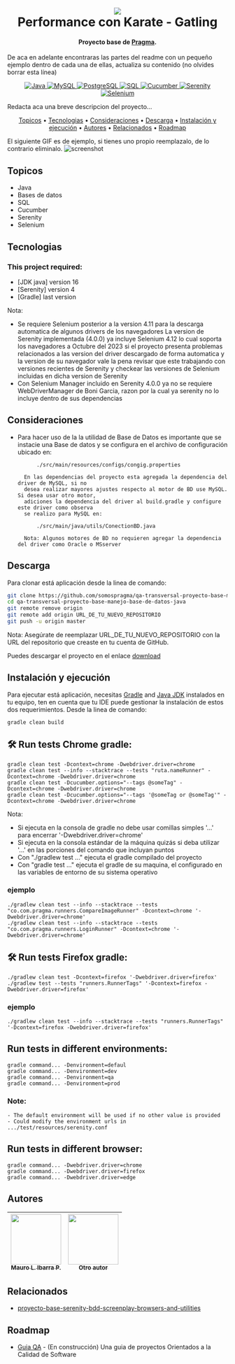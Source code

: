 <h1 align="center">
  <br>
  <a href="http://www.amitmerchant.com/electron-markdownify"><img src="https://f.hubspotusercontent20.net/hubfs/2829524/Copia%20de%20LOGOTIPO_original-2.png"></a>
  <br>
  Performance con Karate - Gatling
  <br>
</h1>

<h4 align="center">Proyecto base de <a href="https://github.com/karatelabs/karate" target="_blank">Pragma</a>.</h4>

De aca en adelante encontraras las partes del readme con un pequeño ejemplo dentro de cada una de ellas, actualiza su contenido (no olvides borrar esta línea)

<p align="center">
  <a href="https://www.oracle.com/java/technologies/javase-jdk11-downloads.html">
    <img src="https://img.shields.io/badge/Java-11+-orange.svg" alt="Java">
  </a>
  <a href="https://www.mysql.com/">
    <img src="https://img.shields.io/badge/Database-MySQL-blue.svg" alt="MySQL">
  </a>
  <a href="https://www.postgresql.org/">
    <img src="https://img.shields.io/badge/Database-PostgreSQL-blue.svg" alt="PostgreSQL">
  </a>
  <a href="https://www.w3schools.com/sql/">
    <img src="https://img.shields.io/badge/SQL-Fundamentals-lightgrey.svg" alt="SQL">
  </a>
  <a href="https://cucumber.io/">
    <img src="https://img.shields.io/badge/Cucumber-BDD-green.svg" alt="Cucumber">
  </a>
  <a href="https://serenity-bdd.info/">
    <img src="https://img.shields.io/badge/Serenity-Reporting-blueviolet.svg" alt="Serenity">
  </a>
  <a href="https://www.selenium.dev/">
    <img src="https://img.shields.io/badge/Selenium-Web_Testing-brightgreen.svg" alt="Selenium">
  </a>
</p>

Redacta aca una breve descripcion del proyecto...

<p align="center">
  <a href="#topicos">Topicos</a> •
  <a href="#tecnologias">Tecnologias</a> •
  <a href="#consideraciones">Consideraciones</a> •
  <a href="#descarga">Descarga</a> •
  <a href="#instalación-y-ejecución">Instalación y ejecución</a> •
  <a href="#autores">Autores</a> •
  <a href="#relacionados">Relacionados</a> •
  <a href="#roadmap">Roadmap</a>
</p>

El siguiente GIF es de ejemplo, si tienes uno propio reemplazalo, de lo contrario eliminalo.
![screenshot](https://raw.githubusercontent.com/amitmerchant1990/electron-markdownify/master/app/img/markdownify.gif)

## Topicos

* Java
* Bases de datos
* SQL
* Cucumber
* Serenity
* Selenium

## Tecnologias
### This project required:
- [JDK java] version 16
- [Serenity] version 4
- [Gradle] last version

Nota: 
*   Se requiere Selenium posterior a la version 4.11 para la descarga automatica de algunos drivers de los navegadores
    La version de Serenity implementada (4.0.0) ya incluye Selenium 4.12 lo cual soporta los navegadores a Octubre del 2023
    si el proyecto presenta problemas relacionados a las version del driver descargado de forma automatica y la version de su 
    navegador vale la pena revisar que este trabajando con versiones recientes de Serenity y checkear las versiones de Selenium
    incluidas en dicha version de Serenity
*   Con Selenium Manager incluido en Serenity 4.0.0 ya no se requiere WebDriverManager de Boni Garcia, razon por la cual ya
    serenity no lo incluye dentro de sus dependencias

## Consideraciones
- Para hacer uso de la la utilidad de Base de Datos es importante 
        que se instacie una Base de datos y se configura en el archivo de configuración ubicado en:

            ./src/main/resources/configs/congig.properties

        En las dependencias del proyecto esta agregada la dependencia del driver de MySQL, si no 
        desea realizar mayores ajustes respecto al motor de BD use MySQL. Si desea usar otro motor, 
        adiciones la dependencia del driver al build.gradle y configure este driver como observa 
        se realizo para MySQL en: 
    
            ./src/main/java/utils/ConectionBD.java
        
        Nota: Algunos motores de BD no requieren agregar la dependencia del driver como Oracle o MSserver

## Descarga
Para clonar está aplicación desde la linea de comando:

```bash
git clone https://github.com/somospragma/qa-transversal-proyecto-base-manejo-base-de-datos-java
cd qa-transversal-proyecto-base-manejo-base-de-datos-java
git remote remove origin
git remote add origin URL_DE_TU_NUEVO_REPOSITORIO
git push -u origin master
```
Nota: Asegúrate de reemplazar URL_DE_TU_NUEVO_REPOSITORIO con la URL del repositorio que creaste en tu cuenta de GitHub.

Puedes descargar el proyecto en el enlace [download](https://github.com/somospragma/qa-transversal-proyecto-base-manejo-base-de-datos-java) 

## Instalación y ejecución

Para ejecutar está aplicación, necesitas [Gradle](https://gradle.org/install) and [Java JDK](https://www.oracle.com/java/technologies/downloads/) instalados en tu equipo, ten en cuenta que tu IDE puede gestionar la instalación de estos dos requerimientos. Desde la linea de comando:

```
gradle clean build
```

##  🛠️ Run tests Chrome gradle:
```
gradle clean test -Dcontext=chrome -Dwebdriver.driver=chrome
gradle clean test --info --stacktrace --tests "ruta.nameRunner" -Dcontext=chrome -Dwebdriver.driver=chrome
gradle clean test -Dcucumber.options="--tags @someTag" -Dcontext=chrome -Dwebdriver.driver=chrome
gradle clean test -Dcucumber.options="--tags '@someTag or @someTag'" -Dcontext=chrome -Dwebdriver.driver=chrome
```

Nota:

*   Si ejecuta en la consola de gradle no debe usar comillas simples '...' para encerrar '-Dwebdriver.driver=chrome'
*   Si ejecuta en la consola estándar de la máquina quizás si deba utilizar '...' en las porciones del comando que incluyan puntos
*   Con "./gradlew test ..." ejecuta el gradle compilado del proyecto
*   Con "gradle test ..." ejecuta el gradle de su maquina, el configurado en las variables de entorno de su sistema operativo


### ejemplo
```
./gradlew clean test --info --stacktrace --tests "co.com.pragma.runners.CompareImageRunner" -Dcontext=chrome '-Dwebdriver.driver=chrome'
./gradlew clean test --info --stacktrace --tests "co.com.pragma.runners.LoginRunner" -Dcontext=chrome '-Dwebdriver.driver=chrome'
```


##  🛠️ Run tests Firefox gradle:
```
./gradlew clean test -Dcontext=firefox '-Dwebdriver.driver=firefox'
./gradlew test --tests "runners.RunnerTags" '-Dcontext=firefox -Dwebdriver.driver=firefox'
```
### ejemplo
```
./gradlew clean test --info --stacktrace --tests "runners.RunnerTags" '-Dcontext=firefox -Dwebdriver.driver=firefox'
```

## **Run tests in different environments:**
```
gradle command... -Denvironment=defaul
gradle command... -Denvironment=dev
gradle command... -Denvironment=qa
gradle command... -Denvironment=prod
```
### Note: 
    - The default environment will be used if no other value is provided
    - Could modify the environment urls in .../test/resources/serenity.conf


## **Run tests in different browser:**
```
gradle command... -Dwebdriver.driver=chrome
gradle command... -Dwebdriver.driver=firefox
gradle command... -Dwebdriver.driver=edge
```


## Autores


| [<img src="https://gitlab.com/uploads/-/system/user/avatar/13437423/avatar.png?width=400" width=115><br><sub>Mauro L. Ibarra P.</sub>](https://gitlab.com/mauro.ibarrap) <br/> | [<img src="https://secure.gravatar.com/avatar/23b2db02403d79ebd356e8e8356758ec?s=192&d=identicon" width=115><br><sub>Otro autor</sub>](https://gitlab.com/) | 
:------------------------------------------------------------------------------------------------------------------------------------------------------------------------------:|:---------------------------------------------------------------------------------------------------------------------------------------------------------------------------:|


## Relacionados

- [proyecto-base-serenity-bdd-screenplay-browsers-and-utilities](https://github.com/somospragma/qa-web-proyecto-base-serenity-bdd-screenplay-browsers-and-utilities)


## Roadmap

- [Guia QA](https://github.com/amitmerchant1990/pomolectron) - (En construcción) Una guia de proyectos Orientados a la Calidad de Software

